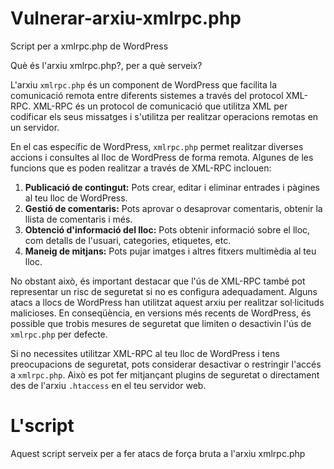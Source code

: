 # Vulnerar-arxiu-xmlrpc.php
Script per a xmlrpc.php de WordPress


Què és l'arxiu xmlrpc.php?, per a què serveix?

L'arxiu `xmlrpc.php` és un component de WordPress que facilita la comunicació remota entre diferents sistemes a través del protocol XML-RPC. XML-RPC és un protocol de comunicació que utilitza XML per codificar els seus missatges i s'utilitza per realitzar operacions remotas en un servidor.

En el cas específic de WordPress, `xmlrpc.php` permet realitzar diverses accions i consultes al lloc de WordPress de forma remota. Algunes de les funcions que es poden realitzar a través de XML-RPC inclouen:

1. **Publicació de contingut:** Pots crear, editar i eliminar entrades i pàgines al teu lloc de WordPress.
2. **Gestió de comentaris:** Pots aprovar o desaprovar comentaris, obtenir la llista de comentaris i més.
3. **Obtenció d'informació del lloc:** Pots obtenir informació sobre el lloc, com detalls de l'usuari, categories, etiquetes, etc.
4. **Maneig de mitjans:** Pots pujar imatges i altres fitxers multimèdia al teu lloc.

No obstant això, és important destacar que l'ús de XML-RPC també pot representar un risc de seguretat si no es configura adequadament. Alguns atacs a llocs de WordPress han utilitzat aquest arxiu per realitzar sol·licituds malicioses. En conseqüència, en versions més recents de WordPress, és possible que trobis mesures de seguretat que limiten o desactivin l'ús de `xmlrpc.php` per defecte.

Si no necessites utilitzar XML-RPC al teu lloc de WordPress i tens preocupacions de seguretat, pots considerar desactivar o restringir l'accés a `xmlrpc.php`. Això es pot fer mitjançant plugins de seguretat o directament des de l'arxiu `.htaccess` en el teu servidor web.

# L'script

Aquest script serveix per a fer atacs de força bruta a l'arxiu xmlrpc.php
